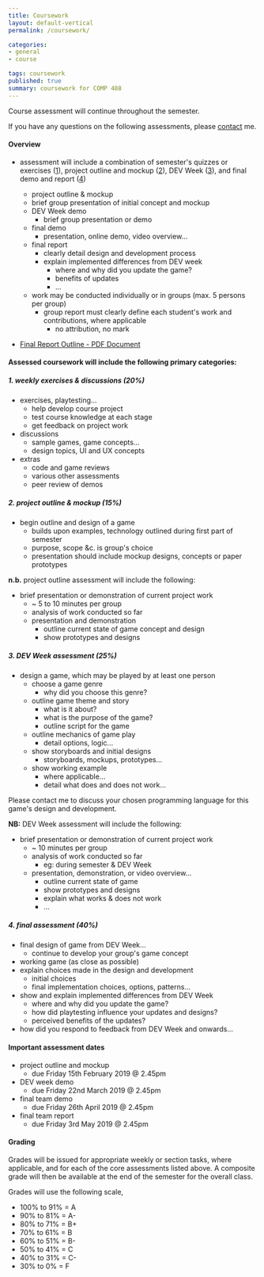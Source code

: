 ```yaml
---
title: Coursework
layout: default-vertical
permalink: /coursework/

categories:
- general
- course

tags: coursework
published: true
summary: coursework for COMP 488
---
```


Course assessment will continue throughout the semester.

If you have any questions on the following assessments, please [contact](/contact) me.

#### Overview

* assessment will include a combination of semester's quizzes or exercises ([1](#assessment1)), project outline and mockup ([2](#assessment2)), DEV Week ([3](#assessment3)), and final demo and report ([4](#assessment4))
	* project outline & mockup
    * brief group presentation of initial concept and mockup
  * DEV Week demo
    * brief group presentation or demo
  * final demo
    * presentation, online demo, video overview...
  * final report
    * clearly detail design and development process
    * explain implemented differences from DEV week
      * where and why did you update the game?
      * benefits of updates
      * ...
  * work may be conducted individually or in groups (max. 5 persons per group)
    * group report must clearly define each student's work and contributions, where applicable
      * no attribution, no mark

* [Final Report Outline - PDF Document](/assets/docs/extras/comp488-final-report-outline-2019.pdf)

#### Assessed coursework will include the following primary categories:

<a id="assessment1"></a>

##### 1. weekly exercises & discussions (20%)

* exercises, playtesting...
  * help develop course project
  * test course knowledge at each stage
  * get feedback on project work
* discussions
  * sample games, game concepts...
  * design topics, UI and UX concepts
* extras
  * code and game reviews
  * various other assessments
  * peer review of demos

<a id="assessment2"></a>

##### 2. project outline & mockup (15%)

* begin outline and design of a game
  * builds upon examples, technology outlined during first part of semester
  * purpose, scope &c. is group's choice
  * presentation should include mockup designs, concepts or paper prototypes

**n.b.** project outline assessment will include the following:

* brief presentation or demonstration of current project work
  * ~ 5 to 10 minutes per group
  * analysis of work conducted so far
  * presentation and demonstration
    * outline current state of game concept and design
    * show prototypes and designs

<a id="assessment3"></a>

##### 3. DEV Week assessment (25%)

* design a game, which may be played by at least one person
  * choose a game genre
    * why did you choose this genre?
  * outline game theme and story
    * what is it about?
    * what is the purpose of the game?
    * outline script for the game
  * outline mechanics of game play
    * detail options, logic...
  * show storyboards and initial designs
    * storyboards, mockups, prototypes...
  * show working example
    * where applicable...
    * detail what does and does not work...

Please contact me to discuss your chosen programming language for this game's design and development.

**NB:** DEV Week assessment will include the following:

* brief presentation or demonstration of current project work
  * ~ 10 minutes per group
  * analysis of work conducted so far
    * eg: during semester & DEV Week
  * presentation, demonstration, or video overview...
    * outline current state of game
    * show prototypes and designs
    * explain what works & does not work
    * ...

<a id="assessment4"></a>

##### 4. final assessment (40%)

* final design of game from DEV Week...
  * continue to develop your group's game concept
* working game (as close as possible)
* explain choices made in the design and development
  * initial choices
  * final implementation choices, options, patterns...
* show and explain implemented differences from DEV Week
  * where and why did you update the game?
  * how did playtesting influence your updates and designs?
  * perceived benefits of the updates?
* how did you respond to feedback from DEV Week and onwards...

#### Important assessment dates

* project outline and mockup
  * due Friday 15th February 2019 @ 2.45pm
* DEV week demo
  * due Friday 22nd March 2019 @ 2.45pm
* final team demo
  * due Friday 26th April 2019 @ 2.45pm
* final team report
  * due Friday 3rd May 2019 @ 2.45pm

#### Grading

Grades will be issued for appropriate weekly or section tasks, where applicable, and for each of the core assessments listed above.
A composite grade will then be available at the end of the semester for the overall class.

Grades will use the following scale,

  * 100% to 91% = A
  * 90% to 81%  = A-
  * 80% to 71%  = B+
  * 70% to 61%  = B
  * 60% to 51%  = B-
  * 50% to 41%  = C
  * 40% to 31%  = C-
  * 30% to 0%   = F

